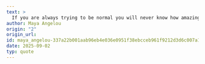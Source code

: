 ```yaml
---
text: >
  If you are always trying to be normal you will never know how amazing you can be.
author: Maya Angelou
origin: "2"
origin_url: 
id: maya_angelou-337a22b001aab96eb4e036e0951f38ebcceb961f9212d3d6c007a1e0e46dcf6f
date: 2025-09-02
typ: quote
---
```

